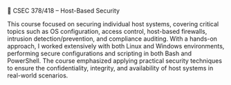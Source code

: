 🧾 CSEC 378/418 – Host-Based Security

This course focused on securing individual host systems, covering critical topics such as OS configuration, access control, host-based firewalls, intrusion detection/prevention, and compliance auditing. With a hands-on approach, I worked extensively with both Linux and Windows environments, performing secure configurations and scripting in both Bash and PowerShell. The course emphasized applying practical security techniques to ensure the confidentiality, integrity, and availability of host systems in real-world scenarios.
